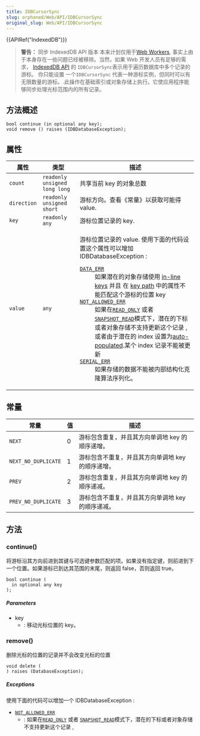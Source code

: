 ```yaml
---
title: IDBCursorSync
slug: orphaned/Web/API/IDBCursorSync
original_slug: Web/API/IDBCursorSync
---
```


{{APIRef("IndexedDB")}}

> **警告：** 同步 IndexedDB API 版本 本来计划仅用于[Web Workers](/zh-CN/docs/Web/Guide/Performance/Using_web_workers), 事实上由于本身存在一些问题已经被移除。当然，如果 Web 开发人员有足够的需求， [IndexedDB API](/en/IndexedDB) 的 `IDBCursorSync`表示用于遍历数据库中多个记录的游标。 你只能设置 一个`IDBCursorSync` 代表一种游标实例，但同时可以有无限数量的游标。.此操作在基础索引或对象存储上执行。它使应用程序能够同步处理光标范围内的所有记录。

## 方法概述

```
bool continue (in optional any key);
void remove () raises (IDBDatabaseException);
```

## 属性

<table>
  <thead>
    <tr>
      <th scope="col">属性</th>
      <th scope="col">类型</th>
      <th scope="col">描述</th>
    </tr>
  </thead>
  <tbody>
    <tr>
      <td>
        <a name="attr_count"><code>count</code></a>
      </td>
      <td><code>readonly unsigned long long</code></td>
      <td>共享当前 key 的对象总数</td>
    </tr>
    <tr>
      <td>
        <a name="attr_direction"><code>direction</code></a>
      </td>
      <td><code>readonly unsigned short</code></td>
      <td>游标方向。查看《常量》以获取可能得 value.</td>
    </tr>
    <tr>
      <td>
        <a name="attr_key"><code>key</code></a>
      </td>
      <td><code>readonly any</code></td>
      <td>游标位置记录的 key.</td>
    </tr>
    <tr>
      <td>
        <a name="attr_value"><code>value</code></a>
      </td>
      <td><code>any</code></td>
      <td>
        <p>
          游标位置记录的 value. 使用下面的代码设置这个属性可以增加
          IDBDatabaseException :
        </p>
        <dl>
          <dt>
            <code
              ><a href="/en/IndexedDB/IDBDatabaseException#DATA_ERR"
                >DATA_ERR</a
              ></code
            >
          </dt>
          <dd>
            如果潜在的对象存储使用
            <a href="/en/IndexedDB#gloss_in-line_key">in-line keys</a> 并且 在
            <a href="/en/IndexedDB#gloss_key_path">key path</a>
            中的属性不能匹配这个游标的位置 key
          </dd>
          <dt>
            <code
              ><a href="/en/IndexedDB/IDBDatabaseException#NOT_ALLOWED_ERR"
                >NOT_ALLOWED_ERR</a
              ></code
            >
          </dt>
          <dd>
            如果在<code
              ><a href="/en/IndexedDB/IDBObjectStoreSync#const_read_only"
                >READ_ONLY</a
              ></code
            >
            或者
            <code
              ><a href="/en/IndexedDB/IDBCursorSync#const_snapshot_read"
                >SNAPSHOT_READ</a
              ></code
            >模式下，潜在的下标或者对象存储不支持更新这个记录 , 或者由于潜在的
            index 设置为<a href="/en/IndexedDB#gloss_auto-populated"
              >auto-populated</a
            >.某个 index 记录不能被更新
          </dd>
          <dt>
            <code
              ><a href="/en/IndexedDB/IDBDatabaseException#SERIAL_ERR"
                >SERIAL_ERR</a
              ></code
            >
          </dt>
          <dd>如果存储的数据不能被内部结构化克隆算法序列化。</dd>
        </dl>
      </td>
    </tr>
  </tbody>
</table>

## 常量

| 常量                | 值  | 描述                                              |
| ------------------- | --- | ------------------------------------------------- |
| `NEXT`              | 0   | 游标包含重复，并且其方向单调地 key 的顺序递增。   |
| `NEXT_NO_DUPLICATE` | 1   | 游标包含不重复，并且其方向单调地 key 的顺序递增。 |
| `PREV`              | 2   | 游标包含重复，并且其方向单调地 key 的顺序递减。   |
| `PREV_NO_DUPLICATE` | 3   | 游标包含不重复，并且其方向单调地 key 的顺序递减。 |

## 方法

### continue()

将游标沿其方向前进到其键与可选键参数匹配的项。如果没有指定键，则前进到下一个位置。如果游标已到达其范围的末尾，则返回 false，否则返回 true。

```
bool continue (
  in optional any key
);
```

##### Parameters

- key
  - : 移动光标位置的 key。

### remove()

删除光标的位置的记录并不会改变光标的位置

```
void delete (
) raises (DatabaseException);
```

##### Exceptions

使用下面的代码可以增加一个 IDBDatabaseException :

- [`NOT_ALLOWED_ERR`](/en/IndexedDB/IDBDatabaseException#NOT_ALLOWED_ERR)
  - : 如果在[`READ_ONLY`](/en/IndexedDB/IDBObjectStoreSync#const_read_only) 或者 [`SNAPSHOT_READ`](/en/IndexedDB/IDBCursorSync#const_snapshot_read)模式下，潜在的下标或者对象存储不支持更新这个记录 ,
